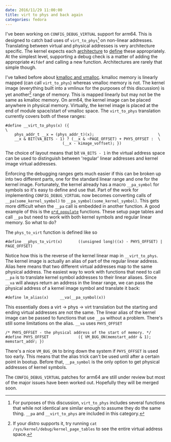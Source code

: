```yaml
---
date: 2016/11/29 11:00:00
title: virt to phys and back again
categories: fedora
---
```

I've been working on `CONFIG_DEBUG_VIRTUAL` support for arm64. This is designed
to catch bad uses of `virt_to_phys`[^1] on non-linear
addresses. Translating between virtual and physical addresses is very
architecture specific. The kernel expects each [architecture](https://git.kernel.org/cgit/linux/kernel/git/torvalds/linux.git/tree/arch/x86/include/asm/io.h)
to [define](https://git.kernel.org/cgit/linux/kernel/git/torvalds/linux.git/tree/arch/arm64/include/asm/memory.h)
these appropriately. At the simplest level, supporting a debug check is a
matter of adding the appropriate `#ifdef` and calling a new function.
Architectures are rarely that simple though.

I've talked before about [kmalloc and vmalloc](http://www.labbott.name/blog/2016/09/23/kmalloc-and-vmalloc/).
kmalloc memory is linearly mapped (can call `virt_to_phys`) whereas vmalloc
memory is not. The kernel image (everything built into a vmlinux for the
purposes of this discussion) is yet another[^2] range of memory. This is
mapped linearly but may not be the same as kmalloc memory. On arm64, the kernel
image can be placed anywhere in physical memory. Virtually, the kernel image
is placed at the end of module space/start of vmalloc space. The `virt_to_phys`
translation currently covers both of these ranges:

	#define __virt_to_phys(x) ({                                           \
		phys_addr_t __x = (phys_addr_t)(x);                            \
		__x & BIT(VA_BITS - 1) ? (__x & ~PAGE_OFFSET) + PHYS_OFFSET :  \
			                 (__x - kimage_voffset); })

The choice of layout means that bit `VA_BITS - 1` in the virtual address space
can be used to distinguish between 'regular' linear addresses and kernel image
virtual addresses.

Enforcing the debugging ranges gets much easier if this can be broken up into
two different parts, one for the standard linear range and one for the kernel
image. Fortunately, the kernel already has a macro `__pa_symbol` for symbols
so it's easy to define and use that. Part of the work for implementing
`CONFIG_DEBUG_VIRTUAL` now becomes converting calls of
`__pa(some_kernel_symbol)` to `__pa_symbol(some_kernel_symbol)`. This
gets more difficult when the `__pa` call is embedded in another function. A
good example of this is the [`p*d_populate`](https://git.kernel.org/cgit/linux/kernel/git/torvalds/linux.git/tree/arch/arm64/include/asm/pgalloc.h) 
functions. These setup page tables and call `__pa` but need to work with both
kernel symbols and regular linear memory. So what to do?

The `phys_to_virt` function is defined like so

	#define __phys_to_virt(x)       ((unsigned long)((x) - PHYS_OFFSET) | PAGE_OFFSET)

Notice how this is the reverse of the kernel linear map in `__virt_to_phys`.
The kernel image is actually an alias of part of the regular linear address.
Alias here means that two different virtual addresses map to the same physical
address. The easiest way to work with functions that need to call `__pa` is
to translate kernel symbol addresses to their linear aliases. Since `__va`
will always return an address in the linear range, we can pass the physical
address of a kernel image symbol and translate it back:

	#define lm_alias(x)		__va(__pa_symbol(x))

This essentially does a virt -> phys -> virt translation but the starting and
ending virtual addresses are not the same.
The linear alias of the kernel image can be passed to functions that use `__pa`
without a problem. There's still some limitations on the alias. `__va` uses
`PHYS_OFFSET`

	/* PHYS_OFFSET - the physical address of the start of memory. */
	#define PHYS_OFFSET             ({ VM_BUG_ON(memstart_addr & 1); memstart_addr; })

There's a nice `VM_BUG_ON` to bring down the system if `PHYS_OFFSET` is used
too early. This means that the alias trick can't be used until after a certain
point in bootup. Before that, `__pa_symbol` is the only option to get physical
addresses of kernel symbols.

The `CONFIG_DEBUG_VIRTUAL` patches for arm64 are still under review but most
of the major issues have been worked out. Hopefully they will be merged soon.

[^1]: For purposes of this discussion, `virt_to_phys` includes several
functions that while not identical are similar enough to assume they do the
same thing. `__pa` and `__virt_to_phys` are included in this category.

[^2]: If your distro supports it, try running `cat
/sys/kernel/debug/kernel_page_tables` to see the entire virtual address space.

